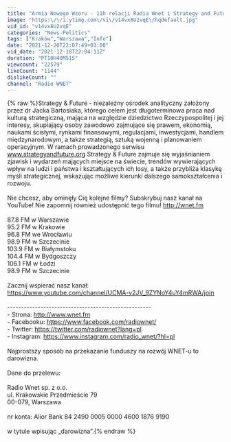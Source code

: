 ```yaml
---
title: "Armia Nowego Wzoru - 11h relacji Radia Wnet i Strategy and Future Jacka Bartosiaka!"
image: "https:\/\/i.ytimg.com\/vi\/v14vx8U2vqE\/hqdefault.jpg"
vid_id: "v14vx8U2vqE"
categories: "News-Politics"
tags: ["Kraków","Warszawa","Info"]
date: "2021-12-20T22:07:49+03:00"
vid_date: "2021-12-18T22:04:11Z"
duration: "PT10H40M51S"
viewcount: "22579"
likeCount: "1144"
dislikeCount: ""
channel: "Radio WNET"
---
```

{% raw %}Strategy &amp; Future - niezależny ośrodek analityczny założony przez dr Jacka Bartosiaka, którego celem jest długoterminowa praca nad kulturą strategiczną, mająca na względzie dziedzictwo Rzeczypospolitej i jej interesy, skupiający osoby zawodowo zajmujące się prawem, ekonomią, naukami ścisłymi, rynkami finansowymi, regulacjami, inwestycjami, handlem międzynarodowym, a także strategią, sztuką wojenną i planowaniem operacyjnym. W ramach prowadzonego serwisu www.strategyandfuture.org Strategy &amp; Future zajmuje się wyjaśnianiem zjawisk i wydarzeń mających miejsce na świecie, trendów wywierających wpływ na ludzi i państwa i kształtujących ich losy, a także przybliża klasykę myśli strategicznej, wskazując możliwe kierunki dalszego samokształcenia i rozwoju.<br /><br />Nie chcesz, aby ominęły Cię kolejne filmy? Subskrybuj nasz kanał na YouTube! Nie zapomnij również udostępnić tego filmu! <a rel="nofollow" target="blank" href="http://wnet.fm">http://wnet.fm</a><br /><br />87.8 FM w Warszawie<br />95.2 FM w Krakowie<br />96.8 FM we Wrocławiu<br />98.9 FM w Szczecinie<br />103.9 FM w Białymstoku<br />104.4 FM w Bydgoszczy<br />106.1 FM w Łodzi<br />98.9 FM w Szczecinie<br /><br />Zacznij wspierać nasz kanał:<br /><a rel="nofollow" target="blank" href="https://www.youtube.com/channel/UCMA-v2JV_9ZYNoY4uY4mRWA/join">https://www.youtube.com/channel/UCMA-v2JV_9ZYNoY4uY4mRWA/join</a><br /><br />----------------------------------------------------<br />- Strona: <a rel="nofollow" target="blank" href="http://www.wnet.fm">http://www.wnet.fm</a><br />- Facebooku: <a rel="nofollow" target="blank" href="https://www.facebook.com/radiownet/">https://www.facebook.com/radiownet/</a><br />- Twitter: <a rel="nofollow" target="blank" href="https://twitter.com/radiownet?lang=pl">https://twitter.com/radiownet?lang=pl</a><br />- Instagram: <a rel="nofollow" target="blank" href="https://www.instagram.com/radio_wnet/?hl=pl">https://www.instagram.com/radio_wnet/?hl=pl</a><br /><br />Najprostszy sposób na przekazanie funduszy na rozwój WNET-u to darowizna.<br /><br />Dane do przelewu:<br /><br />Radio Wnet sp. z o.o.<br />ul. Krakowskie Przedmieście 79<br />00-079, Warszawa<br /><br />nr konta: Alior Bank 84 2490 0005 0000 4600 1876 9190<br /><br />w tytule wpisując „darowizna”.{% endraw %}
